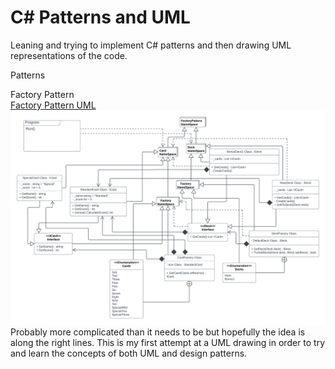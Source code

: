 <h1 id="header" align ="centre">C# Patterns and UML</h1>
<body>
 <p>Leaning and trying to implement C# patterns and then drawing UML representations of the code.</p>
 <p>Patterns</p>
 <p>
 Factory Pattern <br>
  <a href="https://lucid.app/lucidchart/45d3bf9c-e1aa-4c8c-b640-4cba513cf4b2/edit?invitationId=inv_b0b56a91-82b2-4557-8de8-1ad1d9f8f0a3#">
   Factory Pattern UML
  </a>
  <img src="https://github.com/SarahRawlinson/C-Sharp-Patterns-and-UML/blob/main/FactoryPattern/UML%20Factory.png" alt="Factory"/>
  Probably more complicated than it needs to be but hopefully the idea is along the right lines. 
  This is my first attempt at a UML drawing in order to try and learn the concepts of both UML and design patterns.
 </p>
</body>
